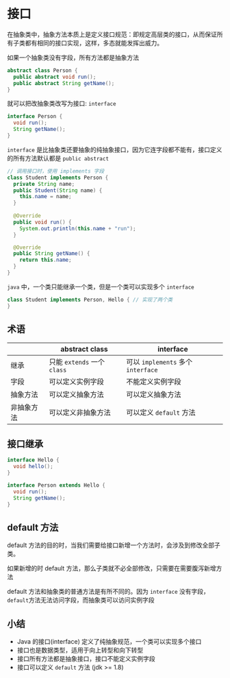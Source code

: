 # 接口

在抽象类中，抽象方法本质上是定义接口规范：即规定高层类的接口，从而保证所有子类都有相同的接口实现，这样，多态就能发挥出威力。

如果一个抽象类没有字段，所有方法都是抽象方法

```java
abstract class Person {
  public abstract void run();
  public abstract String getName();
}
```

就可以把改抽象类改写为接口: ```interface```

```java
interface Person {
  void run();
  String getName();
}
```

```interface``` 是比抽象类还要抽象的纯抽象接口，因为它连字段都不能有，接口定义的所有方法默认都是 ```public abstract```

```java
// 调用接口时，使用 implements 字段
class Student implements Person {
  private String name;
  public Student(String name) {
    this.name = name;
  }
  
  @Override
  public void run() {
    System.out.println(this.name + "run");
  }

  @Override
  public String getName() {
    return this.name;
  }
}
```

```java``` 中，一个类只能继承一个类，但是一个类可以实现多个 ```interface```

```java
class Student implements Person, Hello { // 实现了两个类
}
```

## 术语

|  | abstract class | interface |
|-|-|-|
| 继承 | 只能 ```extends``` 一个 ```class``` | 可以 ```implements``` 多个 ```interface```|
| 字段 | 可以定义实例字段 | 不能定义实例字段 |
| 抽象方法 | 可以定义抽象方法 | 可以定义抽象方法 |
| 非抽象方法 | 可以定义非抽象方法 | 可以定义 ```default``` 方法 |

## 接口继承

```java
interface Hello {
  void hello();
}

interface Person extends Hello {
  void run();
  String getName();
}
```

## default 方法

default 方法的目的时，当我们需要给接口新增一个方法时，会涉及到修改全部子类。

如果新增的时 default 方法，那么子类就不必全部修改，只需要在需要腹泻新增方法

default 方法和抽象类的普通方法是有所不同的。因为 ```interface``` 没有字段，```default```方法无法访问字段，而抽象类可以访问实例字段


## 小结

- Java 的接口(interface) 定义了纯抽象规范，一个类可以实现多个接口
- 接口也是数据类型，适用于向上转型和向下转型
- 接口所有方法都是抽象接口，接口不能定义实例字段
- 接口可以定义 ```default``` 方法 (jdk >= 1.8)
